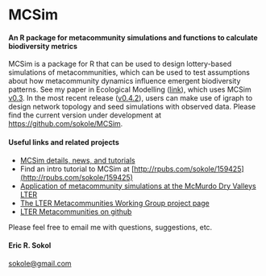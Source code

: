 MCSim
=====
#### An R package for metacommunity simulations and functions to calculate biodiversity metrics  
MCSim is a package for R that can be used to design lottery-based simulations of metacommunities, which can be used to test assumptions about how metacommunity dynamics influence emergent biodiversity patterns. See my paper in Ecological Modelling ([link](http://www.sciencedirect.com/science/article/pii/S0304380014004918)), which uses MCSim [v0.3](https://github.com/sokole/MCSim/releases/tag/v0.3). In the most recent release ([v0.4.2](https://github.com/sokole/MCSim/releases/tag/v0.4.2)), users can make use of igraph to design network topology and seed simulations with observed data. Please find the current version under development at https://github.com/sokole/MCSim.   

#### Useful links and related projects

* [MCSim details, news, and tutorials](https://sites.google.com/site/metacommunitysimulation/)
* Find an intro tutorial to MCSim at [http://rpubs.com/sokole/159425](http://rpubs.com/sokole/159425)  
* [Application of metacommunity simulations at the McMurdo Dry Valleys LTER](http://mcm.lternet.edu/content/metacommunity-dynamics-simulations-diatoms-antarctic-ponds)
* [The LTER Metacommunities Working Group project page](https://sites.google.com/site/ltermetacommunities/home)
* [LTER Metacommunities on github](https://github.com/sokole/ltermetacommunities/)

Please feel free to email me with questions, suggestions, etc.  
#### Eric R. Sokol  
sokole@gmail.com
